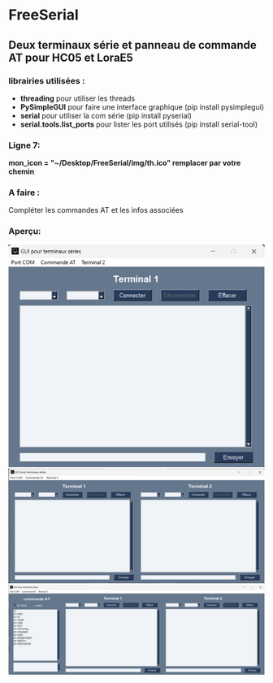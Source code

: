 # FreeSerial

## Deux terminaux série et panneau de commande AT pour HC05 et LoraE5

### librairies utilisées :
- **threading**                pour utiliser les threads
- **PySimpleGUI**              pour faire une interface graphique (pip install pysimplegui)
- **serial**                   pour utiliser la com série         (pip install pyserial)
- **serial.tools.list_ports**  pour lister les port utilisés      (pip install serial-tool)

### Ligne 7:  
**mon_icon = "~/Desktop/FreeSerial/img/th.ico" remplacer par votre chemin** 

### A faire :

Compléter les commandes AT et les infos associées

### Aperçu:
![Terminal 1](img/1.png "Terminal 1")
![Terminal 1 et 2](img/2.png "Terminal 1 et 2")
![Commande AT, Terminal 1 et 2](img/3.png "Commande AT, Terminal 1 et 2")